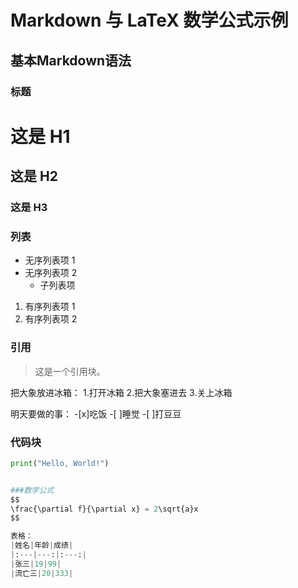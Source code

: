 # Markdown 与 LaTeX 数学公式示例  
  
## 基本Markdown语法  
  
### 标题  
  
# 这是 H1  
## 这是 H2  
### 这是 H3  
  
### 列表  
  
- 无序列表项 1  
- 无序列表项 2  
  - 子列表项  
1. 有序列表项 1  
2. 有序列表项 2  
  
### 引用  
  
> 这是一个引用块。

把大象放进冰箱：
1.打开冰箱
2.把大象塞进去
3.关上冰箱

明天要做的事：
-[x]吃饭
-[ ]睡觉
-[ ]打豆豆 
  
### 代码块  
```python  
print("Hello, World!")


###数学公式
$$
\frac{\partial f}{\partial x} = 2\sqrt{a}x
$$

表格：
|姓名|年龄|成绩|
|:---|---:|:---:|
|张三|19|99|
|流亡三|20|333|

